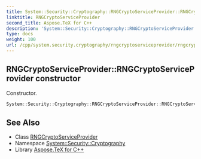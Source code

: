 ```yaml
---
title: System::Security::Cryptography::RNGCryptoServiceProvider::RNGCryptoServiceProvider constructor
linktitle: RNGCryptoServiceProvider
second_title: Aspose.TeX for C++
description: 'System::Security::Cryptography::RNGCryptoServiceProvider::RNGCryptoServiceProvider constructor. Constructor in C++.'
type: docs
weight: 100
url: /cpp/system.security.cryptography/rngcryptoserviceprovider/rngcryptoserviceprovider/
---
```

## RNGCryptoServiceProvider::RNGCryptoServiceProvider constructor


Constructor.

```cpp
System::Security::Cryptography::RNGCryptoServiceProvider::RNGCryptoServiceProvider()
```

## See Also

* Class [RNGCryptoServiceProvider](../)
* Namespace [System::Security::Cryptography](../../)
* Library [Aspose.TeX for C++](../../../)
